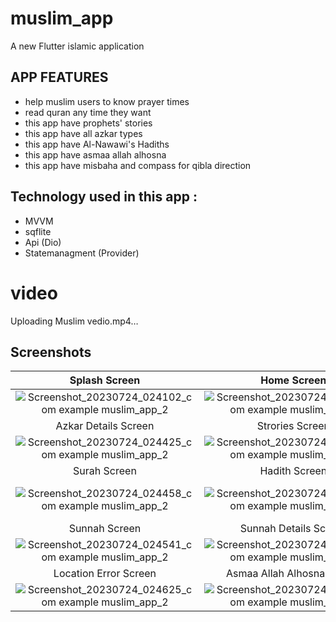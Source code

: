 # muslim_app

A new Flutter islamic application 

## APP FEATURES 

- help muslim users to know prayer times
- read quran any time they want 
- this app have prophets' stories
- this app have all azkar types
- this app have Al-Nawawi's Hadiths
- this app have asmaa allah alhosna
- this app have misbaha and compass for qibla direction

## Technology used in this app :

- MVVM
- sqflite
- Api (Dio)
- Statemanagment (Provider)

# video

Uploading Muslim vedio.mp4…



## Screenshots

  Splash Screen                 |     Home Screen          |    Setting Screen     | Azkar Screen 
:-------------------------:|:-------------------------:|:-------------------------:|:-------------------------:
![Screenshot_20230724_024102_com example muslim_app_2](https://github.com/MaiElhady55/Muslim-App/assets/122188401/ed6e534c-c995-4bf5-95d3-780ea2e769d1)|![Screenshot_20230724_024325_com example muslim_app_2](https://github.com/MaiElhady55/Muslim-App/assets/122188401/db85537e-b94c-4993-b2d6-ad3d1b121bc0)|![Screenshot_20230724_024352_com example muslim_app_2](https://github.com/MaiElhady55/Muslim-App/assets/122188401/2b1d8639-c292-42c1-8486-442a2f178158)|![Screenshot_20230724_024418_com example muslim_app_2](https://github.com/MaiElhady55/Muslim-App/assets/122188401/c74da517-21b5-4504-bae4-2757018277d5)
  Azkar Details Screen                 |     Strories Screen          |    Strories Details Screen     | Quran Screen 
![Screenshot_20230724_024425_com example muslim_app_2](https://github.com/MaiElhady55/Muslim-App/assets/122188401/e5b5a27f-a188-4f49-8241-88b38ca4224a)|![Screenshot_20230724_024432_com example muslim_app_2](https://github.com/MaiElhady55/Muslim-App/assets/122188401/5a39ed30-8555-42ec-8aa5-864f7fa59cf7)|![Screenshot_20230724_024436_com example muslim_app_2](https://github.com/MaiElhady55/Muslim-App/assets/122188401/49436587-2a10-45d2-be05-0bde36181b11)|![Screenshot_20230724_024446_com example muslim_app_2](https://github.com/MaiElhady55/Muslim-App/assets/122188401/7a57d684-2961-4d44-98ba-f28d59ab5ce3)
  Surah Screen                 |     Hadith Screen          |    Hadith Details Screen     | Hijri calendar Screen 
![Screenshot_20230724_024458_com example muslim_app_2](https://github.com/MaiElhady55/Muslim-App/assets/122188401/b77d5942-7e09-47ed-8b8d-d683caf0d610)|![Screenshot_20230724_024521_com example muslim_app_2](https://github.com/MaiElhady55/Muslim-App/assets/122188401/8e190c30-9aa7-45a3-9a04-2ade4d636fba)|![Screenshot_20230724_024525_com example muslim_app_2](https://github.com/MaiElhady55/Muslim-App/assets/122188401/37ce2eff-ac61-4aab-adb9-57edb330b0f7)|!![Screenshot_20230724_024533_com example muslim_app_2](https://github.com/MaiElhady55/Muslim-App/assets/122188401/5406e24f-0481-450d-8261-b319fb9e8109)
  Sunnah Screen                 |     Sunnah Details Screen          |    Tasbeh Screen     | Qibla Screen 
![Screenshot_20230724_024541_com example muslim_app_2](https://github.com/MaiElhady55/Muslim-App/assets/122188401/114fcd73-73e0-4df8-a9bf-f30471d0fe94)|![Screenshot_20230724_024546_com example muslim_app_2](https://github.com/MaiElhady55/Muslim-App/assets/122188401/659d5dc7-db32-4ded-8d36-5eb1bdb34e32)|![Screenshot_20230724_024601_com example muslim_app_2](https://github.com/MaiElhady55/Muslim-App/assets/122188401/9a12a928-0435-4f1e-ad01-2e4bb079d61d)|![Screenshot_20230724_024612_com example muslim_app_2](https://github.com/MaiElhady55/Muslim-App/assets/122188401/74705a6a-7ccc-4688-b7a0-53f94197a9b3)
  Location Error Screen                 |     Asmaa Allah Alhosna Screen          |    Asmaa Allah Alhosna Dialog Screen 
![Screenshot_20230724_024625_com example muslim_app_2](https://github.com/MaiElhady55/Muslim-App/assets/122188401/10c72630-4854-4e2c-ad34-4930e3fcd3c0)|![Screenshot_20230724_024644_com example muslim_app_2](https://github.com/MaiElhady55/Muslim-App/assets/122188401/216089d3-8bb5-4335-ba5b-31934793e58a)|![Screenshot_20230724_024652_com example muslim_app_2](https://github.com/MaiElhady55/Muslim-App/assets/122188401/4892e380-2f1a-44bf-93fb-1b7b3cd2a14f)




